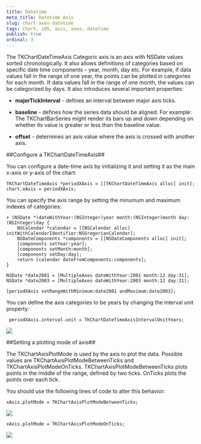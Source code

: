 ```yaml
---
title: Datetime
meta_title: Datetime Axis
slug: chart-axes-datetime
tags: Chart, iOS, axis, axes, datetime
publish: true
ordinal: 3
---
```


The TKChartDateTimeAxis Categoric axis is an axis with NSDate values sorted chronologically. It also allows definitions of categories based on specific date time components – year, month, day etc. For example, if data values fall in the range of one year, the points can be plotted in categories for each month. If data values fall in the range of one month, the values can be categorized by days. It also introduces several important properties:

- **majorTickInterval** - defines an interval between major axis ticks.

- **baseline** - defines how the series data should be aligned. For example: The TKChartBarSeries might render its bars up and down depending on whether its value is greater or less than the baseline value.

- **offset** - determines an axis value where the axis is crossed with another axis.

##Configure a TKChartDateTimeAxis##

You can configure a date-time axis by initializing it and setting it as the main x-axis or y-axis of the chart:

  	TKChartDateTimeAxis *periodXAxis = [[TKChartDateTimeAxis alloc] init];
  	chart.xAxis = periodXAxis;

You can specify the axis range by setting the minumum and maximum indexes of categories:

	+ (NSDate *)dateWithYear:(NSInteger)year month:(NSInteger)month day:(NSInteger)day {
    	NSCalendar *calendar = [[NSCalendar alloc] initWithCalendarIdentifier:NSGregorianCalendar];
    	NSDateComponents *components = [[NSDateComponents alloc] init];
    	[components setYear:year];
    	[components setMonth:month];
    	[components setDay:day];
    	return [calendar dateFromComponents:components];
	}

	NSDate *date2001 = [MultipleAxes dateWithYear:2001 month:12 day:31];
    NSDate *date2003 = [MultipleAxes dateWithYear:2003 month:12 day:31];

    [periodXAxis setRangeWithMinimum:date2001 andMaximum:date2003];

You can define the axis categories to be years by changing the interval unit property:

     periodXAxis.interval.unit = TKChartDateTimeAxisIntervalUnitYears;

<img src="../images/chart-axes-datetime001.png">

##Setting a plotting mode of axis##

 The TKChartAxisPlotMode is used by the axis to plot the data. Possible values are TKChartAxisPlotModeBetweenTicks and TKChartAxisPlotModeOnTicks. TKChartAxisPlotModeBetweenTicks plots points in the middle of the range, defined by two ticks. OnTicks plots the points over each tick. 

 You should use the following lines of code to alter this behavior:

	xAxis.plotMode = TKChartAxisPlotModeBetweenTicks;

<img src="../images/chart-axes-datetime002.png"/>

	xAxis.plotMode = TKChartAxisPlotModeOnTicks;

<img src="../images/chart-axes-datetime003.png"/>
